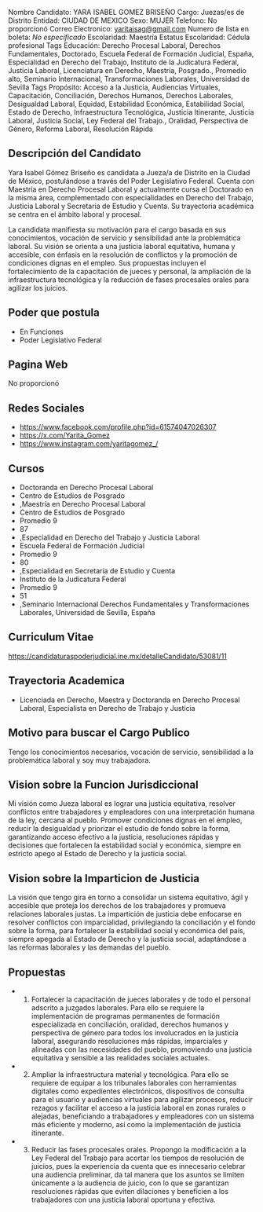 Nombre Candidato: YARA ISABEL GOMEZ BRISEÑO
Cargo: Juezas/es de Distrito
Entidad: CIUDAD DE MEXICO
Sexo: MUJER
Telefono: No proporcionó
Correo Electronico: yaritaisag@gmail.com
Numero de lista en boleta: *No especificado*
Escolaridad: Maestría
Estatus Escolaridad: Cédula profesional
Tags Educación: Derecho Procesal Laboral, Derechos Fundamentales, Doctorado, Escuela Federal de Formación Judicial, España, Especialidad en Derecho del Trabajo, Instituto de la Judicatura Federal, Justicia Laboral, Licenciatura en Derecho, Maestría, Posgrado., Promedio alto, Seminario Internacional, Transformaciones Laborales, Universidad de Sevilla
Tags Propósito: Acceso a la Justicia, Audiencias Virtuales, Capacitación, Conciliación, Derechos Humanos, Derechos Laborales, Desigualdad Laboral, Equidad, Estabilidad Económica, Estabilidad Social, Estado de Derecho, Infraestructura Tecnológica, Justicia Itinerante, Justicia Laboral, Justicia Social, Ley Federal del Trabajo., Oralidad, Perspectiva de Género, Reforma Laboral, Resolución Rápida


## Descripción del Candidato 

Yara Isabel Gómez Briseño es candidata a Jueza/a de Distrito en la Ciudad de México, postulándose a través del Poder Legislativo Federal. Cuenta con Maestría en Derecho Procesal Laboral y actualmente cursa el Doctorado en la misma área, complementado con especialidades en Derecho del Trabajo, Justicia Laboral y Secretaria de Estudio y Cuenta. Su trayectoria académica se centra en el ámbito laboral y procesal.

La candidata manifiesta su motivación para el cargo basada en sus conocimientos, vocación de servicio y sensibilidad ante la problemática laboral. Su visión se orienta a una justicia laboral equitativa, humana y accesible, con énfasis en la resolución de conflictos y la promoción de condiciones dignas en el empleo. Sus propuestas incluyen el fortalecimiento de la capacitación de jueces y personal, la ampliación de la infraestructura tecnológica y la reducción de fases procesales orales para agilizar los juicios.


## Poder que postula

- En Funciones
- Poder Legislativo Federal


## Pagina Web

No proporcionó


## Redes Sociales

- https://www.facebook.com/profile.php?id=61574047026307
- https://x.com/Yarita_Gomez
- https://www.instagram.com/yaritagomez_/


## Cursos

- Doctoranda en Derecho Procesal Laboral
- Centro de Estudios de Posgrado
- ,Maestría en Derecho Procesal Laboral
- Centro de Estudios de Posgrado
- Promedio 9
- 87
- ,Especialidad en Derecho del Trabajo y Justicia Laboral
- Escuela Federal de Formación Judicial
- Promedio 9
- 80
- ,Especialidad en Secretaría de Estudio y Cuenta
- Instituto de la Judicatura Federal
- Promedio 9
- 51
- ,Seminario Internacional Derechos Fundamentales y Transformaciones Laborales, Universidad de Sevilla, España


## Curriculum Vitae

https://candidaturaspoderjudicial.ine.mx/detalleCandidato/53081/11


## Trayectoria Academica

- Licenciada en Derecho, Maestra y Doctoranda en Derecho Procesal Laboral, Especialista en Derecho de Trabajo y Justicia


## Motivo para buscar el Cargo Publico

Tengo los conocimientos necesarios, vocación de servicio, sensibilidad a la problemática laboral y soy muy trabajadora.


## Vision sobre la Funcion Jurisdiccional

Mi visión como Jueza laboral es lograr una justicia equitativa, resolver conflictos entre trabajadores y empleadores con una interpretación humana de la ley, cercana al pueblo. Promover condiciones dignas en el empleo, reducir la desigualdad y priorizar el estudio de fondo sobre la forma, garantizando acceso efectivo a la justicia, resoluciones rápidas y decisiones que fortalecen la estabilidad social y económica, siempre en estricto apego al Estado de Derecho y la justicia social.


## Vision sobre la Imparticion de Justicia

La visión que tengo gira en torno a consolidar un sistema equitativo, ágil y accesible que proteja los derechos de los trabajadores y promueva relaciones laborales justas. La impartición de justicia debe enfocarse en resolver conflictos con imparcialidad, privilegiando la conciliación y el fondo sobre la forma, para fortalecer la estabilidad social y económica del país, siempre apegada al Estado de Derecho y la justicia social, adaptándose a las reformas laborales y las demandas del pueblo.


## Propuestas

- 1. Fortalecer la capacitación de jueces laborales y de todo el personal adscrito a juzgados laborales. Para ello se requiere la implementación de programas permanentes de formación especializada en conciliación, oralidad, derechos humanos y perspectiva de género para todos los involucrados en la justicia laboral, asegurando resoluciones más rápidas, imparciales y alineadas con las necesidades del pueblo, promoviendo una justicia equitativa y sensible a las realidades sociales actuales.
- 2. Ampliar la infraestructura material y tecnológica. Para ello se requiere de equipar a los tribunales laborales con herramientas digitales como expedientes electrónicos, dispositivos de consulta para el usuario y audiencias virtuales para agilizar procesos, reducir rezagos y facilitar el acceso a la justicia laboral en zonas rurales o alejadas, beneficiando a trabajadores y empleadores con un sistema más eficiente y moderno, así como la implementación de justicia itinerante.
- 3. Reducir las fases procesales orales. Propongo la modificación a la Ley Federal del Trabajo para acortar los tiempos de resolución de juicios, pues la experiencia da cuenta que es innecesario celebrar una audiencia preliminar, da tal manera que los asuntos se limiten únicamente a la audiencia de juicio, con lo que se garantizan resoluciones rápidas que eviten dilaciones y beneficien a los trabajadores con una justicia laboral oportuna y efectiva.

